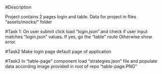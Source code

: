 
#Description

Project contains 2 pages login and table.
Data for project in files “assets/mocks/” folder

#Task 1:
On user submit click load “login.json” and check if user input matches “login.json” values.
If yes, go the “table” route  Otherwise show error.

#Task2
Make login page default page of application

#Task3
In “table-page” component load “strategies.json” file and populate data according image provided in root of repo “table-page.PNG”


